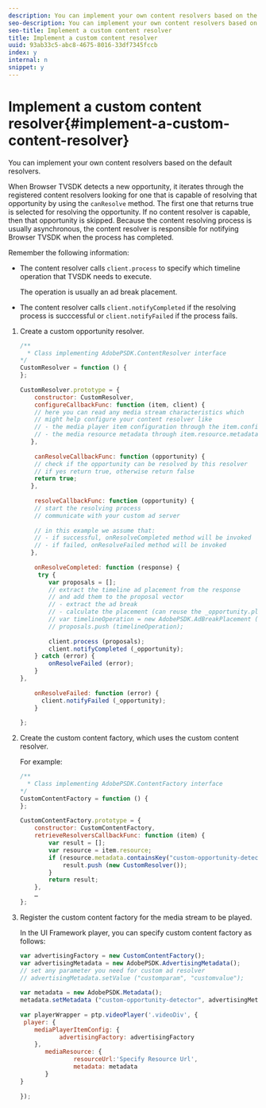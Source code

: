 ```yaml
---
description: You can implement your own content resolvers based on the default resolvers.
seo-description: You can implement your own content resolvers based on the default resolvers.
seo-title: Implement a custom content resolver
title: Implement a custom content resolver
uuid: 93ab33c5-abc8-4675-8016-33df7345fccb
index: y
internal: n
snippet: y
---
```


# Implement a custom content resolver{#implement-a-custom-content-resolver}

You can implement your own content resolvers based on the default resolvers.

 When Browser TVSDK detects a new opportunity, it iterates through the registered content resolvers looking for one that is capable of resolving that opportunity by using the `canResolve` method. The first one that returns true is selected for resolving the opportunity. If no content resolver is capable, then that opportunity is skipped. Because the content resolving process is usually asynchronous, the content resolver is responsible for notifying Browser TVSDK when the process has completed.

Remember the following information:

* The content resolver calls `client.process` to specify which timeline operation that TVSDK needs to execute.

  The operation is usually an ad break placement. 

* The content resolver calls `client.notifyCompleted` if the resolving process is succcessful or `client.notifyFailed` if the process fails.

1. Create a custom opportunity resolver.

   ```js
   /** 
     * Class implementing AdobePSDK.ContentResolver interface  
   */ 
   CustomResolver = function () { 
   }; 
    
   CustomResolver.prototype = { 
       constructor: CustomResolver, 
       configureCallbackFunc: function (item, client) { 
       // here you can read any media stream characteristics which 
       // might help configure your content resolver like 
       // - the media player item configuration through the item.config 
       // - the media resource metadata through item.resource.metadata 
      }, 
    
       canResolveCallbackFunc: function (opportunity) { 
       // check if the opportunity can be resolved by this resolver 
       // if yes return true, otherwise return false 
       return true; 
      }, 
         
       resolveCallbackFunc: function (opportunity) {         
       // start the resolving process 
       // communicate with your custom ad server 
      
       // in this example we assume that: 
       // - if successful, onResolveCompleted method will be invoked 
       // - if failed, onResolveFailed method will be invoked 
      }, 
     
       onResolveCompleted: function (response) { 
        try { 
           var proposals = []; 
           // extract the timeline ad placement from the response 
           // and add them to the proposal vector 
           // - extract the ad break 
           // - calculate the placement (can reuse the _opportunity.placement) 
           // var timelineOperation = new AdobePSDK.AdBreakPlacement (adBreak, placement); 
           // proposals.push (timelineOperation); 
                 
           client.process (proposals); 
           client.notifyCompleted (_opportunity); 
       } catch (error) { 
           onResolveFailed (error); 
       } 
   }, 
     
       onResolveFailed: function (error) { 
         client.notifyFailed (_opportunity); 
       } 
    
   }; 
   
   ```

1. Create the custom content factory, which uses the custom content resolver.

   For example: 

   ```js
   /** 
     * Class implementing AdobePSDK.ContentFactory interface 
   */ 
   CustomContentFactory = function () { 
   }; 
    
   CustomContentFactory.prototype = { 
       constructor: CustomContentFactory, 
       retrieveResolversCallbackFunc: function (item) { 
           var result = []; 
           var resource = item.resource; 
           if (resource.metadata.containsKey("custom-opportunity-detector")) { 
               result.push (new CustomResolver()); 
           } 
           return result; 
       }, 
       … 
   }; 
   
   ```

1. Register the custom content factory for the media stream to be played.

   In the UI Framework player, you can specify custom content factory as follows: 

   ```js
   var advertisingFactory = new CustomContentFactory(); 
   var advertisingMetadata = new AdobePSDK.AdvertisingMetadata(); 
   // set any parameter you need for custom ad resolver 
   // advertisingMetadata.setValue ("customparam", "customvalue"); 
    
   var metadata = new AdobePSDK.Metadata(); 
   metadata.setMetadata ("custom-opportunity-detector", advertisingMetadata); 
    
   var playerWrapper = ptp.videoPlayer('.videoDiv', { 
    player: { 
       mediaPlayerItemConfig: { 
              advertisingFactory: advertisingFactory 
       }, 
          mediaResource: { 
                  resourceUrl:'Specify Resource Url', 
                  metadata: metadata 
          } 
   } 
    
   }); 
   
   ```

